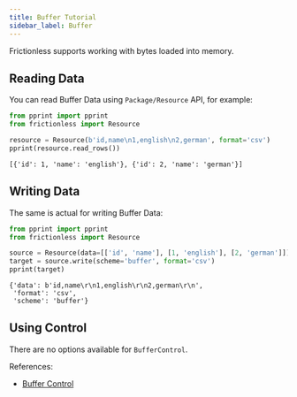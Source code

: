 ```yaml
---
title: Buffer Tutorial
sidebar_label: Buffer
---
```


Frictionless supports working with bytes loaded into memory.

## Reading Data

You can read Buffer Data using `Package/Resource` API, for example:

```python goodread title="Python"
from pprint import pprint
from frictionless import Resource

resource = Resource(b'id,name\n1,english\n2,german', format='csv')
pprint(resource.read_rows())
```
```
[{'id': 1, 'name': 'english'}, {'id': 2, 'name': 'german'}]
```

## Writing Data

The same is actual for writing Buffer Data:

```python goodread title="Python"
from pprint import pprint
from frictionless import Resource

source = Resource(data=[['id', 'name'], [1, 'english'], [2, 'german']])
target = source.write(scheme='buffer', format='csv')
pprint(target)
```
```
{'data': b'id,name\r\n1,english\r\n2,german\r\n',
 'format': 'csv',
 'scheme': 'buffer'}
```

## Using Control

There are no options available for `BufferControl`.

References:
- [Buffer Control](../../references/schemes-reference.md#buffer)
